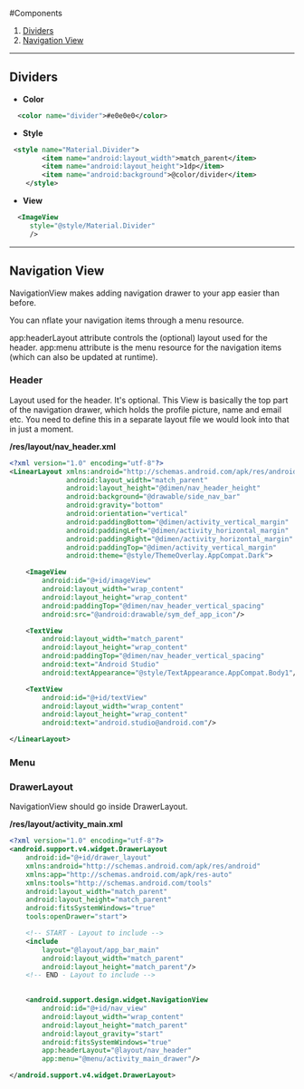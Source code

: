 #Components

1. [Dividers](#dividers)
2. [Navigation View](#navigation-view)

---

## Dividers

* **Color**
``` xml
  <color name="divider">#e0e0e0</color>
```

* **Style**
``` xml
 <style name="Material.Divider">
        <item name="android:layout_width">match_parent</item>
        <item name="android:layout_height">1dp</item>
        <item name="android:background">@color/divider</item>
    </style>
```

* **View**
``` xml
  <ImageView
     style="@style/Material.Divider"
     />
```

---

## Navigation View
NavigationView makes adding navigation drawer to your app easier than before.

You can nflate your navigation items through a menu resource.

app:headerLayout attribute controls the (optional) layout used for the header.
app:menu attribute is the menu resource for the navigation items (which can also be updated at runtime).

### Header
Layout used for the header. It's optional.
This View is basically the top part of the navigation drawer, which holds the profile picture, name and email etc. You need to define this in a separate layout file we would look into that in just a moment.

**/res/layout/nav_header.xml**

``` xml
<?xml version="1.0" encoding="utf-8"?>
<LinearLayout xmlns:android="http://schemas.android.com/apk/res/android"
              android:layout_width="match_parent"
              android:layout_height="@dimen/nav_header_height"
              android:background="@drawable/side_nav_bar"
              android:gravity="bottom"
              android:orientation="vertical"
              android:paddingBottom="@dimen/activity_vertical_margin"
              android:paddingLeft="@dimen/activity_horizontal_margin"
              android:paddingRight="@dimen/activity_horizontal_margin"
              android:paddingTop="@dimen/activity_vertical_margin"
              android:theme="@style/ThemeOverlay.AppCompat.Dark">

    <ImageView
        android:id="@+id/imageView"
        android:layout_width="wrap_content"
        android:layout_height="wrap_content"
        android:paddingTop="@dimen/nav_header_vertical_spacing"
        android:src="@android:drawable/sym_def_app_icon"/>

    <TextView
        android:layout_width="match_parent"
        android:layout_height="wrap_content"
        android:paddingTop="@dimen/nav_header_vertical_spacing"
        android:text="Android Studio"
        android:textAppearance="@style/TextAppearance.AppCompat.Body1"/>

    <TextView
        android:id="@+id/textView"
        android:layout_width="wrap_content"
        android:layout_height="wrap_content"
        android:text="android.studio@android.com"/>

</LinearLayout>

```

### Menu

### DrawerLayout
NavigationView should go inside DrawerLayout.

**/res/layout/activity_main.xml**

``` xml
<?xml version="1.0" encoding="utf-8"?>
<android.support.v4.widget.DrawerLayout
    android:id="@+id/drawer_layout"
    xmlns:android="http://schemas.android.com/apk/res/android"
    xmlns:app="http://schemas.android.com/apk/res-auto"
    xmlns:tools="http://schemas.android.com/tools"
    android:layout_width="match_parent"
    android:layout_height="match_parent"
    android:fitsSystemWindows="true"
    tools:openDrawer="start">

    <!-- START - Layout to include -->
    <include
        layout="@layout/app_bar_main"
        android:layout_width="match_parent"
        android:layout_height="match_parent"/>
    <!-- END - Layout to include -->
    

    <android.support.design.widget.NavigationView
        android:id="@+id/nav_view"
        android:layout_width="wrap_content"
        android:layout_height="match_parent"
        android:layout_gravity="start"
        android:fitsSystemWindows="true"
        app:headerLayout="@layout/nav_header"
        app:menu="@menu/activity_main_drawer"/>

</android.support.v4.widget.DrawerLayout>
```

